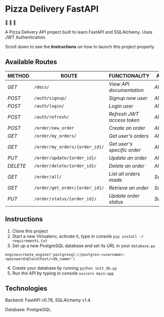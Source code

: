 # Pizza Delivery FastAPI

:pizza: :pizza: :pizza:

A Pizza Delivery API project built to learn FastAPI and SQLAlchemy. Uses JWT Authentication.

Scroll down to see the **Instructions** on how to launch this project properly. 

## Available Routes

| METHOD | ROUTE | FUNCTIONALITY |ACCESS|
| ------- | ----- | ------------- | ------------- |
| *GET* | ```/docs/``` | _View API documentation_|_All users_|
| *POST* | ```/auth/signup/``` | _Signup new user_| _All users_|
| *POST* | ```/auth/login/``` | _Login user_|_All users_|
| *POST* | ```/auth/refresh/``` | _Refresh JWT access token_|_All users_|
| *POST* | ```/order/new_order``` | _Create an order_|_All users_|
| *GET* | ```/order/my_orders/``` | _Get user's orders_|_All users_|
| *GET* | ```/order/my_orders/{order_id}/``` | _Get user's specific order_|_All users_|
| *PUT* | ```/order/update/{order_id}/``` | _Update an order_|_All users_|
| *DELETE* | ```/order/delete/{order_id}/``` | _Delete an order_ |_All users_|
| *GET* | ```/order/all/``` | _List all orders made_|_Superuser_|
| *GET* | ```/order/get_order/{order_id}/``` | _Retrieve an order_|_Superuser_|
| *PUT* | ```/order/status/{order_id}/``` | _Update order status_|_Superuser_|

## Instructions

1. Clone this project
2. Start a new Virtualenv, activate it, type in console `pip install -r requirements.txt`
3. Set up a new PostgreSQL database and set its URL in your `database.py`
```
engine=create_engine('postgresql://postgres:<username>:<password>@localhost/<db_name>')
```
4. Create your database by running `python init_db.py`
5. Run the API by typing in console `uvicorn main:app`

## Technologies

Backend: FastAPI v0.78, SQLAlchemy v1.4. 

Database: PostgreSQL.
